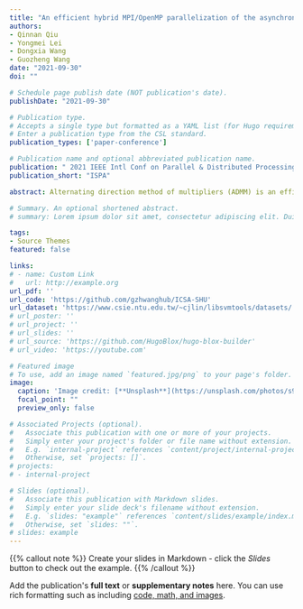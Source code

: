 ```yaml
---
title: "An efficient hybrid MPI/OpenMP parallelization of the asynchronous ADMM algorithm"
authors:
- Qinnan Qiu
- Yongmei Lei
- Dongxia Wang
- Guozheng Wang
date: "2021-09-30"
doi: ""

# Schedule page publish date (NOT publication's date).
publishDate: "2021-09-30"

# Publication type.
# Accepts a single type but formatted as a YAML list (for Hugo requirements).
# Enter a publication type from the CSL standard.
publication_types: ['paper-conference']

# Publication name and optional abbreviated publication name.
publication: " 2021 IEEE Intl Conf on Parallel & Distributed Processing with Applications, Big Data & Cloud Computing, Sustainable Computing & Communications, Social Computing & Networking (ISPA/BDCloud/SocialCom/SustainCom)"
publication_short: "ISPA"

abstract: Alternating direction method of multipliers (ADMM) is an efficient algorithm to solve large-scale machine learning problems in a distributed environment. To make full use of the hierarchical memory model in modern high-performance computing systems, this paper implements a hybrid MPI/OpenMP parallelization of the asynchronous ADMM algorithm (AH-ADMM). The AH-ADMM algorithm updates local variables in parallel by OpenMP threads and exchanges information between MPI processes, which relieves memory and communication pressure by replacing multi-processing with multi-threading. Furthermore, for the SVM problem, the AH-ADMM algorithm speeds up the calculation of sub-problems through an efficient parallel optimization strategy. This paper effectively combines the features of both algorithm design and programming model. Experiments on the Ziqiang4000 high-performance cluster demonstrate that the AH-ADMM algorithm scales better and run faster than the existing distributed ADMM algorithms implemented by pure MPI. The AH-ADMM can reduce the communication overhead by up to 91.8% and increase the convergence rate by up to 36x. For large datasets, the AH-ADMM can scale well on the cluster which over 129 cores.

# Summary. An optional shortened abstract.
# summary: Lorem ipsum dolor sit amet, consectetur adipiscing elit. Duis posuere tellus ac convallis placerat. Proin tincidunt magna sed ex sollicitudin condimentum.

tags:
- Source Themes
featured: false

links:
# - name: Custom Link
#   url: http://example.org
url_pdf: ''
url_code: 'https://github.com/gzhwanghub/ICSA-SHU'
url_dataset: 'https://www.csie.ntu.edu.tw/~cjlin/libsvmtools/datasets/'
# url_poster: ''
# url_project: ''
# url_slides: ''
# url_source: 'https://github.com/HugoBlox/hugo-blox-builder'
# url_video: 'https://youtube.com'

# Featured image
# To use, add an image named `featured.jpg/png` to your page's folder. 
image:
  caption: 'Image credit: [**Unsplash**](https://unsplash.com/photos/s9CC2SKySJM)'
  focal_point: ""
  preview_only: false

# Associated Projects (optional).
#   Associate this publication with one or more of your projects.
#   Simply enter your project's folder or file name without extension.
#   E.g. `internal-project` references `content/project/internal-project/index.md`.
#   Otherwise, set `projects: []`.
# projects:
# - internal-project

# Slides (optional).
#   Associate this publication with Markdown slides.
#   Simply enter your slide deck's filename without extension.
#   E.g. `slides: "example"` references `content/slides/example/index.md`.
#   Otherwise, set `slides: ""`.
# slides: example
---
```


{{% callout note %}}
Create your slides in Markdown - click the *Slides* button to check out the example.
{{% /callout %}}

Add the publication's **full text** or **supplementary notes** here. You can use rich formatting such as including [code, math, and images](https://docs.hugoblox.com/content/writing-markdown-latex/).